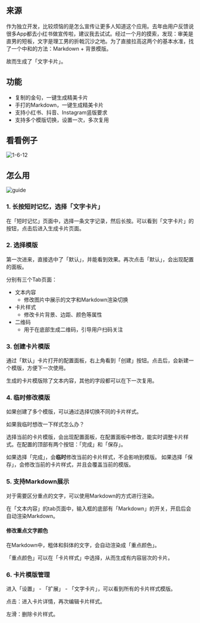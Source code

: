 ## 来源

作为独立开发，比较烦恼的是怎么宣传让更多人知道这个应用。去年由用户反馈说很多App都去小红书做宣传啦，建议我去试试。经过一个月的摸索，发现：审美是直男的短板，文字是理工男的折戟沉沙之地。为了直接拉高这两个的基本水准，找了一个中和的方法：Markdown + 背景模版。

故而生成了「文字卡片」。

## 功能

- 复制的金句，一键生成精美卡片
- 手打的Markdown，一键生成精美卡片
- 支持小红书、抖音、Instagram竖版要求
- 支持多个模版切换，设置一次，多次复用

## 看看例子

![1-6-12](https://video.fairywoobang.com/ToMemo/TextCard/ToMemo1-6-12.jpg)

## 怎么用

![guide](https://video.fairywoobang.com/ToMemo/TextCard/text-card-guide.jpg)

### 1. 长按短时记忆，选择「文字卡片」
在「短时记忆」页面中，选择一条文字记录，然后长按。可以看到「文字卡片」的按钮，点击后进入生成卡片页面。

### 2. 选择模版

第一次进来，直接选中了「默认」，并能看到效果。再次点击「默认」，会出现配置的面板。

分别有三个Tab页面：
- 文本内容
	- 修改图片中展示的文字和Markdown渲染切换
- 卡片样式
	- 修改卡片背景、边距、颜色等属性
- 二维码
	- 用于在底部生成二维码，引导用户扫码关注

### 3. 创建卡片模版

通过「默认」卡片打开的配置面板，右上角看到「创建」按钮。点击后，会新建一个模版，方便下一次使用。

生成的卡片模版除了文本内容，其他的字段都可以在下一次复用。

### 4. 临时修改模版

如果创建了多个模版，可以通过选择切换不同的卡片样式。

如果我临时想改一下样式怎么办？

选择当前的卡片模版，会出现配置面板，在配置面板中修改，能实时调整卡片样式。在配置的顶部有两个按钮：「完成」和「保存」。

如果选择「完成」，会**临时**修改当前的卡片样式，不会影响到模版。
如果选择「保存」，会修改当前的卡片样式，并且会覆盖当前的模版。

### 5. 支持Markdown展示

对于需要区分重点的文字，可以使用Markdown的方式进行渲染。

在「文本内容」的tab页面中，输入框的底部有「Markdown」的开关，开启后会自动渲染Markdown。

#### 修改重点文字颜色

在Markdown中，粗体和斜体的文字，会自动渲染成「重点颜色」。

「重点颜色」可以在「卡片样式」中选择，从而生成有内容层次的卡片。

### 6. 卡片模版管理

进入「设置」 - 「扩展」 - 「文字卡片」，可以看到所有的卡片样式模版。

点击：进入卡片详情，再次编辑卡片样式。

左滑：删除卡片样式。

